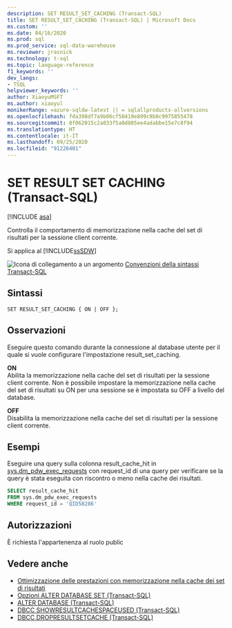 ```yaml
---
description: SET RESULT_SET_CACHING (Transact-SQL)
title: SET RESULT_SET_CACHING (Transact-SQL) | Microsoft Docs
ms.custom: ''
ms.date: 04/16/2020
ms.prod: sql
ms.prod_service: sql-data-warehouse
ms.reviewer: jrasnick
ms.technology: t-sql
ms.topic: language-reference
f1_keywords: ''
dev_langs:
- TSQL
helpviewer_keywords: ''
author: XiaoyuMSFT
ms.author: xiaoyul
monikerRange: =azure-sqldw-latest || = sqlallproducts-allversions
ms.openlocfilehash: fda398df7a9b06cf50419e899c9b0c9975855478
ms.sourcegitcommit: 8f062015c2a033f5a0d805ee4adabbe15e7c8f94
ms.translationtype: HT
ms.contentlocale: it-IT
ms.lasthandoff: 09/25/2020
ms.locfileid: "91226401"
---
```

# <a name="set-result-set-caching-transact-sql"></a>SET RESULT SET CACHING (Transact-SQL) 

[!INCLUDE [asa](../../includes/applies-to-version/asa.md)]

Controlla il comportamento di memorizzazione nella cache del set di risultati per la sessione client corrente.  

Si applica al [!INCLUDE[ssSDW](../../includes/sssdwfull-md.md)]  
  
 ![Icona di collegamento a un argomento](../../database-engine/configure-windows/media/topic-link.gif "Icona di collegamento a un argomento") [Convenzioni della sintassi Transact-SQL](../../t-sql/language-elements/transact-sql-syntax-conventions-transact-sql.md)  
  
## <a name="syntax"></a>Sintassi

```syntaxsql
SET RESULT_SET_CACHING { ON | OFF };
```  
  
## <a name="remarks"></a>Osservazioni  

Eseguire questo comando durante la connessione al database utente per il quale si vuole configurare l'impostazione result_set_caching.

**ON**   
Abilita la memorizzazione nella cache del set di risultati per la sessione client corrente.  Non è possibile impostare la memorizzazione nella cache del set di risultati su ON per una sessione se è impostata su OFF a livello del database.

**OFF**   
Disabilita la memorizzazione nella cache del set di risultati per la sessione client corrente.

## <a name="examples"></a>Esempi

Eseguire una query sulla colonna result_cache_hit in [sys.dm_pdw_exec_requests](/sql/relational-databases/system-dynamic-management-views/sys-dm-pdw-exec-requests-transact-sql) con request_id di una query per verificare se la query è stata eseguita con riscontro o meno nella cache dei risultati.

```sql
SELECT result_cache_hit
FROM sys.dm_pdw_exec_requests
WHERE request_id = 'QID58286'
```

## <a name="permissions"></a>Autorizzazioni

È richiesta l'appartenenza al ruolo public

## <a name="see-also"></a>Vedere anche

- [Ottimizzazione delle prestazioni con memorizzazione nella cache dei set di risultati](/azure/sql-data-warehouse/performance-tuning-result-set-caching)
- [Opzioni ALTER DATABASE SET &#40;Transact-SQL&#41;](/sql/t-sql/statements/alter-database-transact-sql-set-options?view=azure-sqldw-latest&preserve-view=true)
- [ALTER DATABASE &#40;Transact-SQL&#41;](/sql/t-sql/statements/alter-database-transact-sql?view=azure-sqldw-latest&preserve-view=true)
- [DBCC SHOWRESULTCACHESPACEUSED (Transact-SQL)](/sql/t-sql/database-console-commands/dbcc-showresultcachespaceused-transact-sql)
- [DBCC DROPRESULTSETCACHE (Transact-SQL)](/sql/t-sql/database-console-commands/dbcc-dropresultsetcache-transact-sql)
